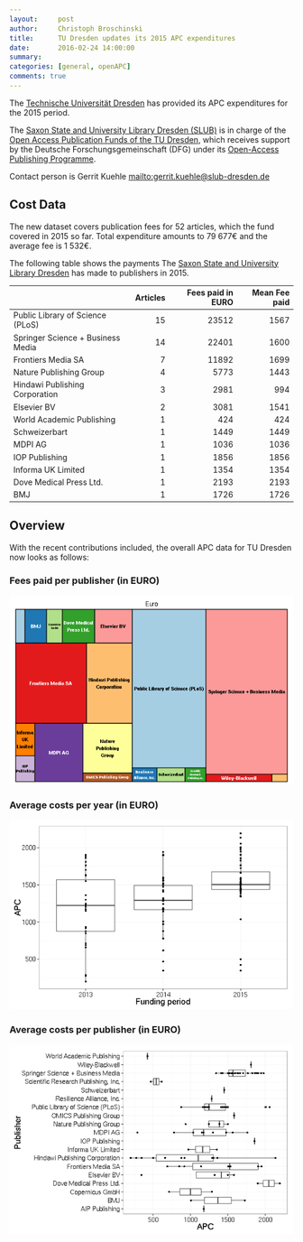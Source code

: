 ```yaml
---
layout:     post
author:     Christoph Broschinski
title:      TU Dresden updates its 2015 APC expenditures
date:       2016-02-24 14:00:00
summary:    
categories: [general, openAPC]
comments: true
---
```





The [Technische Universität Dresden](https://tu-dresden.de/en) has provided its APC expenditures for the 2015 period.

The [Saxon State and University Library Dresden (SLUB)](http://www.slub-dresden.de/en/home/) is in charge of the [Open Access Publication Funds of the TU Dresden](http://www.slub-dresden.de/en/service/writing-publishing/open-access-service/publikationsfonds/), which receives support by the Deutsche Forschungsgemeinschaft (DFG) under its [Open-Access Publishing Programme](http://www.dfg.de/en/research_funding/programmes/infrastructure/lis/funding_opportunities/open_access/).

Contact person is Gerrit Kuehle <mailto:gerrit.kuehle@slub-dresden.de>

## Cost Data



The new dataset covers publication fees for 52 articles, which the fund covered in 2015 so far. Total expenditure amounts to 79 677€ and the average fee is 1 532€.

The following table shows the payments The [Saxon State and University Library Dresden](http://www.slub-dresden.de/en/home/) has made to publishers in 2015.


|                                  | Articles| Fees paid in EURO| Mean Fee paid|
|:---------------------------------|--------:|-----------------:|-------------:|
|Public Library of Science (PLoS)  |       15|             23512|          1567|
|Springer Science + Business Media |       14|             22401|          1600|
|Frontiers Media SA                |        7|             11892|          1699|
|Nature Publishing Group           |        4|              5773|          1443|
|Hindawi Publishing Corporation    |        3|              2981|           994|
|Elsevier BV                       |        2|              3081|          1541|
|World Academic Publishing         |        1|               424|           424|
|Schweizerbart                     |        1|              1449|          1449|
|MDPI AG                           |        1|              1036|          1036|
|IOP Publishing                    |        1|              1856|          1856|
|Informa UK Limited                |        1|              1354|          1354|
|Dove Medical Press Ltd.           |        1|              2193|          2193|
|BMJ                               |        1|              1726|          1726|

## Overview

With the recent contributions included, the overall APC data for TU Dresden now looks as follows: 

### Fees paid per publisher (in EURO)

![plot of chunk tree_dresden-2016-02-24](/figure/tree_dresden-2016-02-24-1.png) 

###  Average costs per year (in EURO)

![plot of chunk box_dresden_year-2016-02-24](/figure/box_dresden_year-2016-02-24-1.png) 

###  Average costs per publisher (in EURO)

![plot of chunk box_dresden_publisher-2016-02-24](/figure/box_dresden_publisher-2016-02-24-1.png) 
